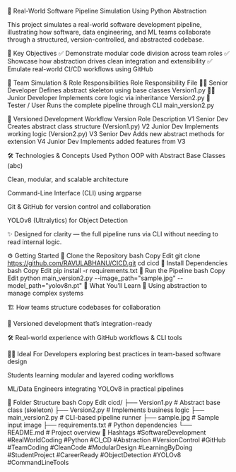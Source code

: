 🚀 Real-World Software Pipeline Simulation Using Python Abstraction

This project simulates a real-world software development pipeline, illustrating how software, data engineering, and ML teams collaborate through a structured, version-controlled, and abstracted codebase.


🎯 Key Objectives
✅ Demonstrate modular code division across team roles
✅ Showcase how abstraction drives clean integration and extensibility
✅ Emulate real-world CI/CD workflows using GitHub

👥 Team Simulation & Role Responsibilities
Role	Responsibility	File
👨‍💼 Senior Developer	Defines abstract skeleton using base classes	Version1.py
👨‍💻 Junior Developer	Implements core logic via inheritance	Version2.py
🧪 Tester / User	Runs the complete pipeline through CLI	main_version2.py

🔁 Versioned Development Workflow
Version	Role	Description
V1	Senior Dev	Creates abstract class structure (Version1.py)
V2	Junior Dev	Implements working logic (Version2.py)
V3	Senior Dev	Adds new abstract methods for extension
V4	Junior Dev	Implements added features from V3

🛠️ Technologies & Concepts Used
Python OOP with Abstract Base Classes (abc)

Clean, modular, and scalable architecture

Command-Line Interface (CLI) using argparse

Git & GitHub for version control and collaboration

YOLOv8 (Ultralytics) for Object Detection

✨ Designed for clarity — the full pipeline runs via CLI without needing to read internal logic.

⚙️ Getting Started
🔹 Clone the Repository
bash
Copy
Edit
git clone https://github.com/RAVULABHANU/CICD.git
cd cicd
🔹 Install Dependencies
bash
Copy
Edit
pip install -r requirements.txt
🔹 Run the Pipeline
bash
Copy
Edit
python main_version2.py --image_path="sample.jpg" --model_path="yolov8n.pt"
🧠 What You’ll Learn
🧩 Using abstraction to manage complex systems

🏗️ How teams structure codebases for collaboration

🔄 Versioned development that’s integration-ready

🛠️ Real-world experience with GitHub workflows & CLI tools

👨‍🎓 Ideal For
Developers exploring best practices in team-based software design

Students learning modular and layered coding workflows

ML/Data Engineers integrating YOLOv8 in practical pipelines

📁 Folder Structure
bash
Copy
Edit
cicd/
├── Version1.py         # Abstract base class (skeleton)
├── Version2.py         # Implements business logic
├── main_version2.py    # CLI-based pipeline runner
├── sample.jpg          # Sample input image
├── requirements.txt    # Python dependencies
└── README.md           # Project overview
📌 Hashtags
#SoftwareDevelopment #RealWorldCoding #Python #CI_CD #Abstraction #VersionControl #GitHub #TeamCoding #CleanCode #ModularDesign #LearningByDoing #StudentProject #CareerReady #ObjectDetection #YOLOv8 #CommandLineTools

